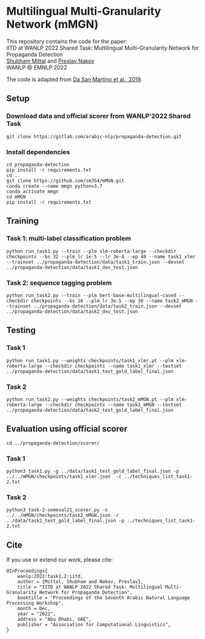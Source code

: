 # Multilingual Multi-Granularity Network (mMGN)
This repository contains the code for the paper:\
IITD at WANLP 2022 Shared Task: Multilingual Multi-Granularity Network for Propaganda Detection\
[Shubham Mittal](https://scholar.google.com/citations?view_op=list_works&hl=en&authuser=1&hl=en&user=l_bIdRcAAAAJ&authuser=1) and [Preslav Nakov](https://scholar.google.com/citations?user=DfXsKZ4AAAAJ&hl=en)\
WANLP @ EMNLP 2022

The code is adapted from [Da San Martino et al.,
2019](https://aclanthology.org/D19-1565/).

## Setup
### Download data and official scorer from WANLP'2022 Shared Task
```
git clone https://gitlab.com/arabic-nlp/propaganda-detection.git
```

### Install dependencies
```
cd propaganda-detection
pip install -r requirements.txt
cd ..
git clone https://github.com/sm354/mMGN.git
conda create --name mmgn python=3.7
conda activate mmgn
cd mMGN
pip install -r requirements.txt
```

## Training
### Task 1: multi-label classification problem
```
python run_task1.py --train --plm xlm-roberta-large --checkdir checkpoints --bs 32 --plm_lr 1e-5 --lr 3e-4 --ep 40 --name task1_xlmr --trainset ../propaganda-detection/data/task1_train.json --devset ../propaganda-detection/data/task1_dev_test.json
```

### Task 2: sequence tagging problem
```
python run_task2.py --train --plm bert-base-multilingual-cased --checkdir checkpoints --bs 16 --plm_lr 3e-5 --ep 30 --name task2_mMGN --trainset ../propaganda-detection/data/task2_train.json --devset ../propaganda-detection/data/task2_dev_test.json 
```

## Testing
### Task 1
```
python run_task1.py --weights checkpoints/task1_xlmr.pt --plm xlm-roberta-large --checkdir checkpoints --name task1_xlmr --testset ../propaganda-detection/data/task1_test_gold_label_final.json
```

### Task 2
```
python run_task2.py --weights checkpoints/task2_mMGN.pt --plm xlm-roberta-large --checkdir checkpoints --name task2_mMGN --testset ../propaganda-detection/data/task2_test_gold_label_final.json
```

## Evaluation using official scorer
```
cd ../propaganda-detection/scorer/
```

### Task 1
```
python3 task1.py -g ../data/task1_test_gold_label_final.json -p ../../mMGN/checkpoints/task1_xlmr.json  -c ../techniques_list_task1-2.txt
```

### Task 2
```
python3 task-2-semeval21_scorer.py -s ../../mMGN/checkpoints/task2_mMGN.json -r ../data/task2_test_gold_label_final.json -p ../techniques_list_task1-2.txt 
```

## Cite
If you use or extend our work, please cite:
```
@InProceedings{
    wanlp:2022:task1,2:iitd, 
    author = {Mittal, Shubham and Nakov, Preslav},
    title = "IITD at WANLP 2022 Shared Task: Multilingual Multi-Granularity Network for Propaganda Detection",
    booktitle = "Proceedings of the Seventh Arabic Natural Language Processing Workshop",
    month = Dec,
    year = "2022",
    address = "Abu Dhabi, UAE",
    publisher = "Association for Computational Linguistics",
}
```
